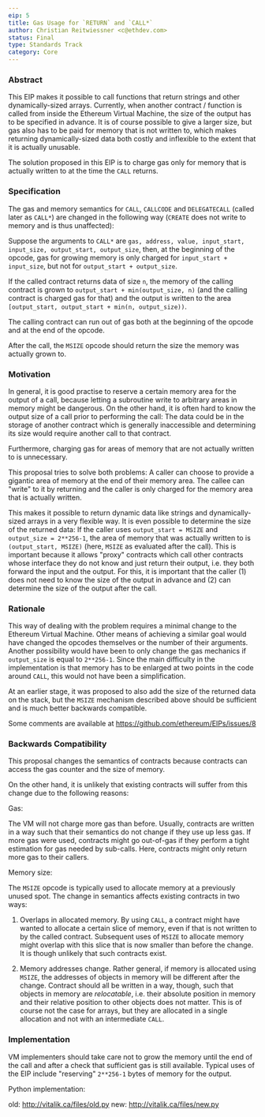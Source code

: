 ```yaml
---
eip: 5
title: Gas Usage for `RETURN` and `CALL*`
author: Christian Reitwiessner <c@ethdev.com>
status: Final
type: Standards Track
category: Core
---
```


### Abstract

This EIP makes it possible to call functions that return strings and other dynamically-sized arrays.
Currently, when another contract / function is called from inside the Ethereum Virtual Machine,
the size of the output has to be specified in advance. It is of course possible to give a larger
size, but gas also has to be paid for memory that is not written to, which makes returning
dynamically-sized data both costly and inflexible to the extent that it is actually unusable.

The solution proposed in this EIP is to charge gas only for memory that is actually written to at
the time the `CALL` returns.

### Specification

The gas and memory semantics for `CALL`, `CALLCODE` and `DELEGATECALL` (called later as `CALL*`)
are changed in the following way (`CREATE` does not write to memory and is thus unaffected):

Suppose the arguments to `CALL*` are `gas, address, value, input_start, input_size, output_start, output_size`,
then, at the beginning of the opcode, gas for growing memory is only charged for `input_start + input_size`, but not
for `output_start + output_size`.

If the called contract returns data of size `n`, the memory of the calling contract is grown to
`output_start + min(output_size, n)` (and the calling contract is charged gas for that) and the
output is written to the area `[output_start, output_start + min(n, output_size))`.

The calling contract can run out of gas both at the beginning of the opcode and at the end
of the opcode.

After the call, the `MSIZE` opcode should return the size the memory was actually grown to.

### Motivation

In general, it is good practise to reserve a certain memory area for the output of a call,
because letting a subroutine write to arbitrary areas in memory might be dangerous. On the
other hand, it is often hard to know the output size of a call prior to performing the call:
The data could be in the storage of another contract which is generally inaccessible and
determining its size would require another call to that contract.

Furthermore, charging gas for areas of memory that are not actually written to is unnecessary.

This proposal tries to solve both problems: A caller can choose to provide a gigantic area of
memory at the end of their memory area. The callee can "write" to it by returning and the
caller is only charged for the memory area that is actually written.

This makes it possible to return dynamic data like strings and dynamically-sized arrays
in a very flexible way. It is even possible to determine the size of the returned data:
If the caller uses `output_start = MSIZE` and `output_size = 2**256-1`, the area of
memory that was actually written to is `(output_start, MSIZE)` (here, `MSIZE` as evaluated
after the call). This is important because it allows "proxy" contracts
which call other contracts whose interface they do not know and just return their output,
i.e. they both forward the input and the output. For this, it is important that the caller
(1) does not need to know the size of the output in advance and (2) can determine the
size of the output after the call.


### Rationale

This way of dealing with the problem requires a minimal change to the Ethereum Virtual Machine.
Other means of achieving a similar goal would have changed the opcodes themselves or
the number of their arguments. Another possibility would have been to only change the
gas mechanics if `output_size` is equal to `2**256-1`. Since the main difficulty in the
implementation is that memory has to be enlarged at two points in the code around `CALL`,
this would not have been a simplification.

At an earlier stage, it was proposed to also add the size of the returned data on the stack,
but the `MSIZE` mechanism described above should be sufficient and is much better
backwards compatible.

Some comments are available at https://github.com/ethereum/EIPs/issues/8

### Backwards Compatibility

This proposal changes the semantics of contracts because contracts can access the gas counter
and the size of memory.

On the other hand, it is unlikely that existing contracts will suffer from this change due to
the following reasons:

Gas:

The VM will not charge more gas than before. Usually, contracts are written in a way such
that their semantics do not change if they use up less gas. If more gas were used, contracts
might go out-of-gas if they perform a tight estimation for gas needed by sub-calls. Here,
contracts might only return more gas to their callers.

Memory size:

The `MSIZE` opcode is typically used to allocate memory at a previously unused spot.
The change in semantics affects existing contracts in two ways:

1. Overlaps in allocated memory. By using `CALL`, a contract might have wanted to allocate
   a certain slice of memory, even if that is not written to by the called contract.
   Subsequent uses of `MSIZE` to allocate memory might overlap with this slice that is
   now smaller than before the change. It is though unlikely that such contracts exist.

2. Memory addresses change. Rather general, if memory is allocated using `MSIZE`, the
   addresses of objects in memory will be different after the change. Contract should
   all be written in a way, though, such that objects in memory are _relocatable_,
   i.e. their absolute position in memory and their relative position to other
   objects does not matter. This is of course not the case for arrays, but they
   are allocated in a single allocation and not with an intermediate `CALL`.


### Implementation

VM implementers should take care not to grow the memory until the end of the call and after a check that sufficient
gas is still available. Typical uses of the EIP include "reserving" `2**256-1` bytes of memory for the output.

Python implementation:

  old: http://vitalik.ca/files/old.py
  new: http://vitalik.ca/files/new.py

